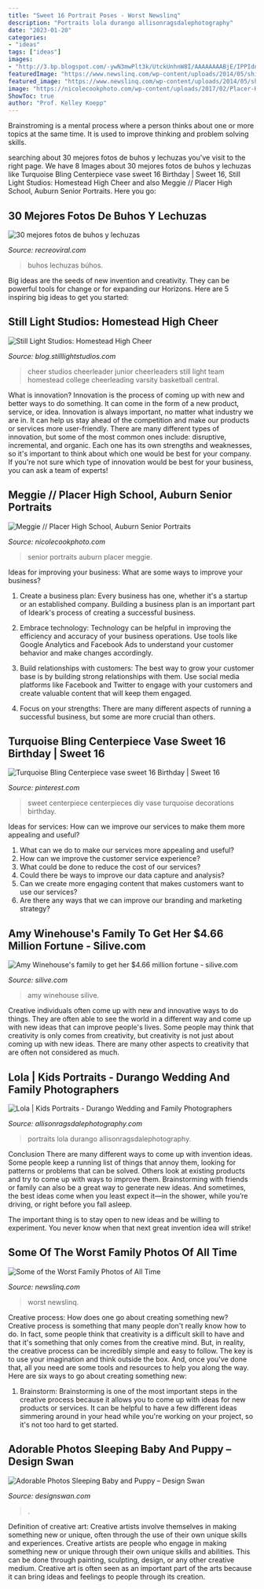 ```yaml
---
title: "Sweet 16 Portrait Poses - Worst Newslinq"
description: "Portraits lola durango allisonragsdalephotography"
date: "2023-01-20"
categories:
- "ideas"
tags: ["ideas"]
images:
- "http://3.bp.blogspot.com/-ywN3mwPlt3k/UtckUnhnW8I/AAAAAAAABjE/IPPIdn1HGOM/s1600/HomesteadCheer2013.09-0690.jpg"
featuredImage: "https://www.newslinq.com/wp-content/uploads/2014/05/shirtless-family-pics1.png"
featured_image: "https://www.newslinq.com/wp-content/uploads/2014/05/shirtless-family-pics1.png"
image: "https://nicolecookphoto.com/wp-content/uploads/2017/02/Placer-High-School-Auburn-senior-portraits_0205.jpg"
ShowToc: true
author: "Prof. Kelley Koepp"
---
```



Brainstroming is a mental process where a person thinks about one or more topics at the same time. It is used to improve thinking and problem solving skills.

	

		
searching about 30 mejores fotos de buhos y lechuzas you've visit to the right page. We have 8 Images about 30 mejores fotos de buhos y lechuzas like Turquoise Bling Centerpiece vase sweet 16 Birthday | Sweet 16, Still Light Studios: Homestead High Cheer and also Meggie // Placer High School, Auburn Senior Portraits. Here you go:
		
    
## 30 Mejores Fotos De Buhos Y Lechuzas

<img loading=lazy src="https://www.recreoviral.com/wp-content/uploads/2015/03/hermosas-fotos-de-búhos-15.jpg" onerror="this.onerror=null;this.src='https://tse4.mm.bing.net/th?id=OIP.639-fHCrtCs6hsddkWMxJAHaJF&amp;pid=15.1';" alt="30 mejores fotos de buhos y lechuzas">

_Source: recreoviral.com_

>buhos lechuzas búhos. 

	

Big ideas are the seeds of new invention and creativity. They can be powerful tools for change or for expanding our Horizons. Here are 5 inspiring big ideas to get you started: 

    
## Still Light Studios: Homestead High Cheer

<img loading=lazy src="http://3.bp.blogspot.com/-ywN3mwPlt3k/UtckUnhnW8I/AAAAAAAABjE/IPPIdn1HGOM/s1600/HomesteadCheer2013.09-0690.jpg" onerror="this.onerror=null;this.src='https://tse3.mm.bing.net/th?id=OIP.SdSW1DBlvqPI3i3j7-O26QHaLH&amp;pid=15.1';" alt="Still Light Studios: Homestead High Cheer">

_Source: blog.stilllightstudios.com_

>cheer studios cheerleader junior cheerleaders still light team homestead college cheerleading varsity basketball central. 

	

What is innovation?
Innovation is the process of coming up with new and better ways to do something. It can come in the form of a new product, service, or idea. Innovation is always important, no matter what industry we are in. It can help us stay ahead of the competition and make our products or services more user-friendly.
There are many different types of innovation, but some of the most common ones include: disruptive, incremental, and organic. Each one has its own strengths and weaknesses, so it's important to think about which one would be best for your company. If you're not sure which type of innovation would be best for your business, you can ask a team of experts!

    
## Meggie // Placer High School, Auburn Senior Portraits

<img loading=lazy src="https://nicolecookphoto.com/wp-content/uploads/2017/02/Placer-High-School-Auburn-senior-portraits_0205.jpg" onerror="this.onerror=null;this.src='https://tse1.mm.bing.net/th?id=OIP.bBYNcZqNw30FTBdTmM4cbwHaKc&amp;pid=15.1';" alt="Meggie // Placer High School, Auburn Senior Portraits">

_Source: nicolecookphoto.com_

>senior portraits auburn placer meggie. 

	

Ideas for improving your business: What are some ways to improve your business?
1. Create a business plan: Every business has one, whether it's a startup or an established company. Building a business plan is an important part of Ideark's process of creating a successful business.
2. Embrace technology: Technology can be helpful in improving the efficiency and accuracy of your business operations. Use tools like Google Analytics and Facebook Ads to understand your customer behavior and make changes accordingly.

3. Build relationships with customers: The best way to grow your customer base is by building strong relationships with them. Use social media platforms like Facebook and Twitter to engage with your customers and create valuable content that will keep them engaged.

4. Focus on your strengths: There are many different aspects of running a successful business, but some are more crucial than others.

    
## Turquoise Bling Centerpiece Vase Sweet 16 Birthday | Sweet 16

<img loading=lazy src="https://i.pinimg.com/736x/b7/ac/7f/b7ac7fca0abe2514f071656429ff790d.jpg" onerror="this.onerror=null;this.src='https://tse1.mm.bing.net/th?id=OIP.RO8zo4u9IwI_Q7YCQPPI2AHaJ4&amp;pid=15.1';" alt="Turquoise Bling Centerpiece vase sweet 16 Birthday | Sweet 16">

_Source: pinterest.com_

>sweet centerpiece centerpieces diy vase turquoise decorations birthday. 

	

Ideas for services: How can we improve our services to make them more appealing and useful?
1. What can we do to make our services more appealing and useful? 
2. How can we improve the customer service experience? 
3. What could be done to reduce the cost of our services? 
4. Could there be ways to improve our data capture and analysis? 
5. Can we create more engaging content that makes customers want to use our services? 
6. Are there any ways that we can improve our branding and marketing strategy?

    
## Amy Winehouse&#039;s Family To Get Her $4.66 Million Fortune - Silive.com

<img loading=lazy src="https://www.silive.com/resizer/SJpmkLtQxP8rOqhDF4tu4OCnyHo=/1280x0/smart/advancelocal-adapter-image-uploads.s3.amazonaws.com/image.silive.com/home/silive-media/width2048/img/entertainment_impact_music/photo/people-amy-winehousejpg-b8d006d62014bb46.jpg" onerror="this.onerror=null;this.src='https://tse1.mm.bing.net/th?id=OIP.oQSxLAA1b-ilyOcAiFsHYgHaKO&amp;pid=15.1';" alt="Amy Winehouse&#039;s family to get her $4.66 million fortune - silive.com">

_Source: silive.com_

>amy winehouse silive. 

	

Creative individuals often come up with new and innovative ways to do things. They are often able to see the world in a different way and come up with new ideas that can improve people's lives. Some people may think that creativity is only comes from creativity, but creativity is not just about coming up with new ideas. There are many other aspects to creativity that are often not considered as much.

    
## Lola | Kids Portraits - Durango Wedding And Family Photographers

<img loading=lazy src="https://allisonragsdalephotography.com/wp-content/uploads/2013/07/allisonragsdalephotography-9773.jpg" onerror="this.onerror=null;this.src='https://tse4.mm.bing.net/th?id=OIP.03HVHVz58cns1YBATzORQAHaLI&amp;pid=15.1';" alt="Lola | Kids Portraits - Durango Wedding and Family Photographers">

_Source: allisonragsdalephotography.com_

>portraits lola durango allisonragsdalephotography. 

	

Conclusion
There are many different ways to come up with invention ideas. Some people keep a running list of things that annoy them, looking for patterns or problems that can be solved. Others look at existing products and try to come up with ways to improve them.
 Brainstorming with friends or family can also be a great way to generate new ideas. And sometimes, the best ideas come when you least expect it—in the shower, while you’re driving, or right before you fall asleep.

The important thing is to stay open to new ideas and be willing to experiment. You never know when that next great invention idea will strike!

    
## Some Of The Worst Family Photos Of All Time

<img loading=lazy src="https://www.newslinq.com/wp-content/uploads/2014/05/shirtless-family-pics1.png" onerror="this.onerror=null;this.src='https://tse3.mm.bing.net/th?id=OIP.KaMGehYoUWwXAxqhHAZWYQHaE5&amp;pid=15.1';" alt="Some of the Worst Family Photos of All Time">

_Source: newslinq.com_

>worst newslinq. 

	

Creative process: How does one go about creating something new?
Creative process is something that many people don't really know how to do. In fact, some people think that creativity is a difficult skill to have and that it's something that only comes from the creative mind. But, in reality, the creative process can be incredibly simple and easy to follow. The key is to use your imagination and think outside the box. And, once you've done that, all you need are some tools and resources to help you along the way. Here are six ways to go about creating something new: 
1) Brainstorm: Brainstorming is one of the most important steps in the creative process because it allows you to come up with ideas for new products or services. It can be helpful to have a few different ideas simmering around in your head while you're working on your project, so it's not too hard to get started.

    
## Adorable Photos Sleeping Baby And Puppy – Design Swan

<img loading=lazy src="https://img.designswan.com/2013/11/babyPuppy/6.jpg" onerror="this.onerror=null;this.src='https://tse3.mm.bing.net/th?id=OIP.6nPApIkg6dQ1zbK-EAHcPQHaGK&amp;pid=15.1';" alt="Adorable Photos Sleeping Baby and Puppy – Design Swan">

_Source: designswan.com_

>. 

	

Definition of creative art: Creative artists involve themselves in making something new or unique, often through the use of their own unique skills and experiences.
Creative artists are people who engage in making something new or unique through their own unique skills and abilities. This can be done through painting, sculpting, design, or any other creative medium. Creative art is often seen as an important part of the arts because it can bring ideas and feelings to people through its creation.

